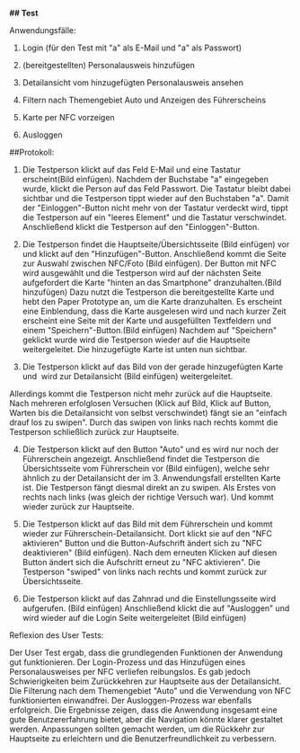 **## Test**

Anwendungsfälle:

1. Login (für den Test mit "a" als E-Mail und "a" als Passwort)

2. (bereitgestellten) Personalausweis hinzufügen

3. Detailansicht vom hinzugefügten Personalausweis ansehen

4. Filtern nach Themengebiet Auto und Anzeigen des Führerscheins

5. Karte per NFC vorzeigen

6. Ausloggen

##Protokoll:

1. Die Testperson klickt auf das Feld E-Mail und eine Tastatur erscheint(Bild einfügen). Nachdem der Buchstabe "a" eingegeben wurde, klickt die Person auf das Feld Passwort. Die Tastatur bleibt dabei sichtbar und die Testperson tippt wieder auf den Buchstaben "a". Damit der "Einloggen"-Button nicht mehr von der Tastatur verdeckt wird, tippt die Testperson auf ein "leeres Element" und die Tastatur verschwindet. Anschließend klickt die Testperson auf den "Einloggen"-Button.

2. Die Testperson findet die Hauptseite/Übersichtsseite (Bild einfügen) vor und klickt auf den "Hinzufügen"-Button. Anschließend kommt die Seite zur Auswahl zwischen NFC/Foto (Bild einfügen). Der Button mit NFC wird ausgewählt und die Testperson wird auf der nächsten Seite aufgefordert die Karte "hinten an das Smartphone" dranzuhalten.(Bild hinzufügen) Dazu nutzt die Testperson die bereitgestellte Karte und hebt den Paper Prototype an, um die Karte dranzuhalten. Es erscheint eine Einblendung, dass die Karte ausgelesen wird und nach kurzer Zeit erscheint eine Seite mit der Karte und ausgefüllten Textfeldern und einem "Speichern"-Button.(Bild einfügen) Nachdem auf "Speichern" geklickt wurde wird die Testperson wieder auf die Hauptseite weitergeleitet. Die hinzugefügte Karte ist unten nun sichtbar.

3. Die Testperson klickt auf das Bild von der gerade hinzugefügten Karte und  wird zur Detailansicht (Bild einfügen) weitergeleitet.

Allerdings kommt die Testperson nicht mehr zurück auf die Hauptseite. Nach mehreren erfolglosen Versuchen (Klick auf Bild, Klick auf Button, Warten bis die Detailansicht von selbst verschwindet) fängt sie an "einfach drauf los zu swipen". Durch das swipen von links nach rechts kommt die Testperson schließlich zurück zur Hauptseite.

4. Die Testperson klickt auf den Button "Auto" und es wird nur noch der Führerschein angezeigt. Anschließend findet die Testperson die Übersichtsseite vom Führerschein vor (Bild einfügen), welche sehr ähnlich zu der Detailansicht der im 3. Anwendungsfall erstellten Karte ist. Die Testperson fängt diesmal direkt an zu swipen. Als Erstes von rechts nach links (was gleich der richtige Versuch war). Und kommt wieder zurück zur Hauptseite.

5. Die Testperson klickt auf das Bild mit dem Führerschein und kommt wieder zur Führerschein-Detailansicht. Dort klickt sie auf den "NFC aktivieren" Button und die Button-Aufschrift ändert sich zu "NFC deaktivieren" (Bild einfügen). Nach dem erneuten Klicken auf diesen Button ändert sich die Aufschritt erneut zu "NFC aktivieren". Die Testperson "swiped" von links nach rechts und kommt zurück zur Übersichtsseite.

6. Die Testperson klickt auf das Zahnrad und die Einstellungsseite wird aufgerufen. (Bild einfügen) Anschließend klickt die auf "Ausloggen" und wird wieder auf die Login Seite weitergeleitet (Bild einfügen)

Reflexion des User Tests:

Der User Test ergab, dass die grundlegenden Funktionen der Anwendung gut funktionieren. Der Login-Prozess und das Hinzufügen eines Personalausweises per NFC verliefen reibungslos. Es gab jedoch Schwierigkeiten beim Zurückkehren zur Hauptseite aus der Detailansicht. Die Filterung nach dem Themengebiet "Auto" und die Verwendung von NFC funktionierten einwandfrei. Der Ausloggen-Prozess war ebenfalls erfolgreich. Die Ergebnisse zeigen, dass die Anwendung insgesamt eine gute Benutzererfahrung bietet, aber die Navigation könnte klarer gestaltet werden. Anpassungen sollten gemacht werden, um die Rückkehr zur Hauptseite zu erleichtern und die Benutzerfreundlichkeit zu verbessern.
